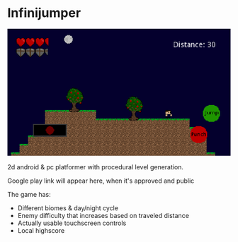 # Infinijumper


![screenshot of the game](https://github.com/MilanFIN/Infinijumper/blob/main/screenshots/1.png?raw=true)


2d android & pc platformer with procedural level generation. 

Google play link will appear here, when it's approved and public

The game has: 
* Different biomes & day/night cycle
* Enemy difficulty that increases based on traveled distance
* Actually usable touchscreen controls
* Local highscore
